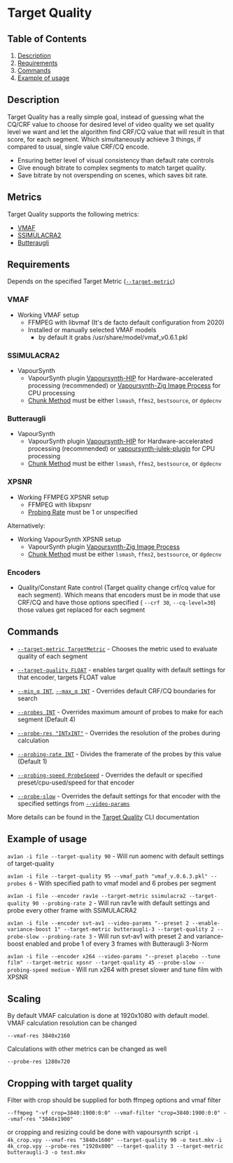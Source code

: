 # Target Quality

## Table of Contents

1. [Description](#Description)
2. [Requirements](#Requirements)
3. [Commands](#Commands)
4. [Example of usage](#Example-of-usage)

## Description

Target Quality has a really simple goal, instead of guessing what the CQ/CRF value to choose for desired level of video quality we set quality level we want and let the algorithm find CRF/CQ value that will result in that score, for each segment. Which simultaneously achieve 3 things, if compared to usual, single value CRF/CQ encode.

- Ensuring better level of visual consistency than default rate controls
- Give enough bitrate to complex segments to match target quality.
- Save bitrate by not overspending on scenes, which saves bit rate.

## Metrics

Target Quality supports the following metrics:

- [VMAF](https://github.com/Netflix/vmaf)
- [SSIMULACRA2](https://github.com/cloudinary/ssimulacra2)
- [Butteraugli](https://github.com/google/butteraugli)

## Requirements

Depends on the specified Target Metric ([`--target-metric`](../Cli/target_quality.md#target-metric---target-metric))

### VMAF

- Working VMAF setup
  - FFMPEG with libvmaf (It's de facto default configuration from 2020)
  - Installed or manually selected VMAF models
    - by default it grabs /usr/share/model/vmaf_v0.6.1.pkl

### SSIMULACRA2

- VapourSynth
  - VapourSynth plugin [Vapoursynth-HIP](https://github.com/Line-fr/Vship) for Hardware-accelerated processing (recommended) or [Vapoursynth-Zig Image Process](https://github.com/dnjulek/vapoursynth-zip) for CPU processing
  - [Chunk Method](../Cli/encoding.md#chunk-method--m---chunk-method) must be either `lsmash`, `ffms2`, `bestsource`, or `dgdecnv`

### Butteraugli

- VapourSynth
  - VapourSynth plugin [Vapoursynth-HIP](https://github.com/Line-fr/Vship) for Hardware-accelerated processing (recommended) or [vapoursynth-julek-plugin](https://github.com/dnjulek/vapoursynth-julek-plugin) for CPU processing
  - [Chunk Method](../Cli/encoding.md#chunk-method--m---chunk-method) must be either `lsmash`, `ffms2`, `bestsource`, or `dgdecnv`

### XPSNR

- Working FFMPEG XPSNR setup
  - FFMPEG with libxpsnr
  - [Probing Rate](../Cli/target_quality.md#probing-rate---probing-rate) must be 1 or unspecified

Alternatively:

- Working VapourSynth XPSNR setup
  - VapourSynth plugin [Vapoursynth-Zig Image Process](https://github.com/dnjulek/vapoursynth-zip)
  - [Chunk Method](../Cli/encoding.md#chunk-method--m---chunk-method) must be either `lsmash`, `ffms2`, `bestsource`, or `dgdecnv`

### Encoders

- Quality/Constant Rate control (Target quality change crf/cq value for each segment). Which means that encoders must be in mode that use CRF/CQ and have those options specified ( `--crf 30`, `--cq-level=30`) those values get replaced for each segment

## Commands

- [`--target-metric TargetMetric`](../Cli/target_quality.md#target-metric---target-metric) - Chooses the metric used to evaluate quality of each segment

- [`--target-quality FLOAT`](../Cli/target_quality.md#target-quality---target-quality) - enables target quality with default settings for that encoder, targets FLOAT value

- [`--min_q INT`](../Cli/target_quality.md#minimum-quantizer---min-q), [`--max_q INT`](../Cli/target_quality.md#maximum-quantizer---max-q) - Overrides default CRF/CQ boundaries for search

- [`--probes INT`](../Cli/target_quality.md#probes---probes) - Overrides maximum amount of probes to make for each segment (Default 4)

- [`--probe-res "INTxINT"`](../Cli//target_quality.md#probe-resolution---probe-res) - Overrides the resolution of the probes during calculation

- [`--probing-rate INT`](../Cli/target_quality.md#probing-rate---probing-rate) - Divides the framerate of the probes by this value (Default 1)

- [`--probing-speed ProbeSpeed`](../Cli/target_quality.md#probing-speed---probing-speed) - Overrides the default or specified preset/cpu-used/speed for that encoder

- [`--probe-slow`](../Cli/target_quality.md#probe-slow---probe-slow) - Overrides the default settings for that encoder with the specified settings from [`--video-params`](../Cli/encoding.md#video-parameters--v---video-params)

More details can be found in the [Target Quality](../Cli/target_quality.md) CLI documentation

## Example of usage

`av1an -i file --target-quality 90` - Will run aomenc with default settings of target-quality

`av1an -i file --target-quality 95 --vmaf_path "vmaf_v.0.6.3.pkl" --probes 6` - With specified path to vmaf model and 6 probes per segment

`av1an -i file --encoder rav1e --target-metric ssimulacra2 --target-quality 90 --probing-rate 2` - Will run rav1e with default settings and probe every other frame with SSIMULACRA2

`av1an -i file --encoder svt-av1 --video-params "--preset 2 --enable-variance-boost 1" --target-metric butteraugli-3 --target-quality 2 --probe-slow --probing-rate 3` - Will run svt-av1 with preset 2 and variance-boost enabled and probe 1 of every 3 frames with Butteraugli 3-Norm

`av1an -i file --encoder x264 --video-params "--preset placebo --tune film" --target-metric xpsnr --target-quality 45 --probe-slow --probing-speed medium` - Will run x264 with preset slower and tune film with XPSNR

## Scaling

By default VMAF calculation is done at 1920x1080 with default model.
VMAF calculation resolution can be changed

`--vmaf-res 3840x2160`

Calculations with other metrics can be changed as well

`--probe-res 1280x720`

## Cropping with target quality

Filter with crop should be supplied for both ffmpeg options and vmaf filter

`--ffmpeg "-vf crop=3840:1900:0:0" --vmaf-filter "crop=3840:1900:0:0" --vmaf-res "3840x1900"`

or cropping and resizing could be done with vapoursynth script 
` -i 4k_crop.vpy --vmaf-res "3840x1600" --target-quality 90 -o test.mkv `
` -i 4k_crop.vpy --probe-res "1920x800" --target-quality 3 --target-metric butteraugli-3 -o test.mkv `